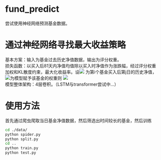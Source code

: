 # fund_predict
尝试使用神经网络预测基金数据。
# 通过神经网络寻找最大收益策略
基本方案：输入为基金过去历史净值数据，输出为评分权重。<br>
损失函数：以买入后81天内净值均值除以买入时净值作为涨跌幅，经过评分权重加权和KL散度约束，最大化收益率。设<img src="http://latex.codecogs.com/gif.latex?T_{i,j}" />
为第i个基金买入后第j日的历史净值，<img src="http://latex.codecogs.com/gif.latex?W_{i}" />为模型赋予该基金的权重则
<img src="http://latex.codecogs.com/gif.latex? Loss=\sum_{i}{w_i\sum_{j=0}^{80}{T_{i,j}/T_{i,0}}}+KL(W,N(0,1))" /><br>
模型整体架构：4层卷积。（LSTM与transformer尝试中...）
# 使用方法
首先通过爬虫爬取当日基金净值数据，然后筛选出时间较长的基金，然后训练
```sh
cd ./data/
python spider.py
python split.py
cd ..
python train.py
python test.py
```
